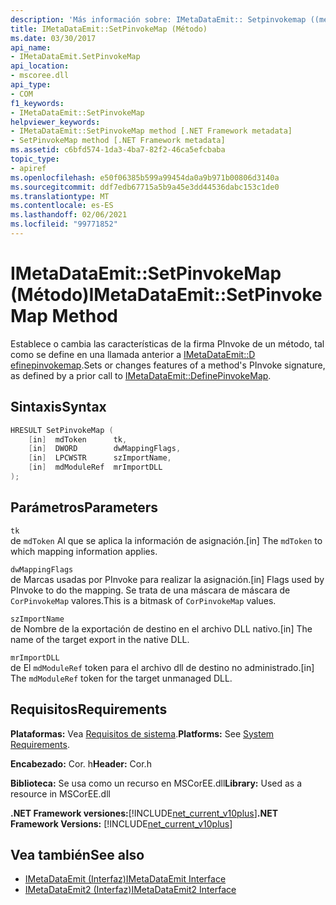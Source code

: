 ```yaml
---
description: 'Más información sobre: IMetaDataEmit:: Setpinvokemap ((método)'
title: IMetaDataEmit::SetPinvokeMap (Método)
ms.date: 03/30/2017
api_name:
- IMetaDataEmit.SetPinvokeMap
api_location:
- mscoree.dll
api_type:
- COM
f1_keywords:
- IMetaDataEmit::SetPinvokeMap
helpviewer_keywords:
- IMetaDataEmit::SetPinvokeMap method [.NET Framework metadata]
- SetPinvokeMap method [.NET Framework metadata]
ms.assetid: c6bfd574-1da3-4ba7-82f2-46ca5efcbaba
topic_type:
- apiref
ms.openlocfilehash: e50f06385b599a99454da0a9b971b00806d3140a
ms.sourcegitcommit: ddf7edb67715a5b9a45e3dd44536dabc153c1de0
ms.translationtype: MT
ms.contentlocale: es-ES
ms.lasthandoff: 02/06/2021
ms.locfileid: "99771852"
---
```

# <a name="imetadataemitsetpinvokemap-method"></a><span data-ttu-id="2c109-103">IMetaDataEmit::SetPinvokeMap (Método)</span><span class="sxs-lookup"><span data-stu-id="2c109-103">IMetaDataEmit::SetPinvokeMap Method</span></span>

<span data-ttu-id="2c109-104">Establece o cambia las características de la firma PInvoke de un método, tal como se define en una llamada anterior a [IMetaDataEmit::D efinepinvokemap](imetadataemit-definepinvokemap-method.md).</span><span class="sxs-lookup"><span data-stu-id="2c109-104">Sets or changes features of a method's PInvoke signature, as defined by a prior call to [IMetaDataEmit::DefinePinvokeMap](imetadataemit-definepinvokemap-method.md).</span></span>  
  
## <a name="syntax"></a><span data-ttu-id="2c109-105">Sintaxis</span><span class="sxs-lookup"><span data-stu-id="2c109-105">Syntax</span></span>  
  
```cpp  
HRESULT SetPinvokeMap (
    [in]  mdToken      tk,
    [in]  DWORD        dwMappingFlags,  
    [in]  LPCWSTR      szImportName,
    [in]  mdModuleRef  mrImportDLL
);  
```  
  
## <a name="parameters"></a><span data-ttu-id="2c109-106">Parámetros</span><span class="sxs-lookup"><span data-stu-id="2c109-106">Parameters</span></span>  

 `tk`  
 <span data-ttu-id="2c109-107">de `mdToken` Al que se aplica la información de asignación.</span><span class="sxs-lookup"><span data-stu-id="2c109-107">[in] The `mdToken` to which mapping information applies.</span></span>  
  
 `dwMappingFlags`  
 <span data-ttu-id="2c109-108">de Marcas usadas por PInvoke para realizar la asignación.</span><span class="sxs-lookup"><span data-stu-id="2c109-108">[in] Flags used by PInvoke to do the mapping.</span></span> <span data-ttu-id="2c109-109">Se trata de una máscara de máscara de `CorPinvokeMap` valores.</span><span class="sxs-lookup"><span data-stu-id="2c109-109">This is a bitmask of `CorPinvokeMap` values.</span></span>  
  
 `szImportName`  
 <span data-ttu-id="2c109-110">de Nombre de la exportación de destino en el archivo DLL nativo.</span><span class="sxs-lookup"><span data-stu-id="2c109-110">[in] The name of the target export in the native DLL.</span></span>  
  
 `mrImportDLL`  
 <span data-ttu-id="2c109-111">de El `mdModuleRef` token para el archivo dll de destino no administrado.</span><span class="sxs-lookup"><span data-stu-id="2c109-111">[in] The `mdModuleRef` token for the target unmanaged DLL.</span></span>  
  
## <a name="requirements"></a><span data-ttu-id="2c109-112">Requisitos</span><span class="sxs-lookup"><span data-stu-id="2c109-112">Requirements</span></span>  

 <span data-ttu-id="2c109-113">**Plataformas:** Vea [Requisitos de sistema](../../get-started/system-requirements.md).</span><span class="sxs-lookup"><span data-stu-id="2c109-113">**Platforms:** See [System Requirements](../../get-started/system-requirements.md).</span></span>  
  
 <span data-ttu-id="2c109-114">**Encabezado:** Cor. h</span><span class="sxs-lookup"><span data-stu-id="2c109-114">**Header:** Cor.h</span></span>  
  
 <span data-ttu-id="2c109-115">**Biblioteca:** Se usa como un recurso en MSCorEE.dll</span><span class="sxs-lookup"><span data-stu-id="2c109-115">**Library:** Used as a resource in MSCorEE.dll</span></span>  
  
 <span data-ttu-id="2c109-116">**.NET Framework versiones:**[!INCLUDE[net_current_v10plus](../../../../includes/net-current-v10plus-md.md)]</span><span class="sxs-lookup"><span data-stu-id="2c109-116">**.NET Framework Versions:** [!INCLUDE[net_current_v10plus](../../../../includes/net-current-v10plus-md.md)]</span></span>  
  
## <a name="see-also"></a><span data-ttu-id="2c109-117">Vea también</span><span class="sxs-lookup"><span data-stu-id="2c109-117">See also</span></span>

- [<span data-ttu-id="2c109-118">IMetaDataEmit (Interfaz)</span><span class="sxs-lookup"><span data-stu-id="2c109-118">IMetaDataEmit Interface</span></span>](imetadataemit-interface.md)
- [<span data-ttu-id="2c109-119">IMetaDataEmit2 (Interfaz)</span><span class="sxs-lookup"><span data-stu-id="2c109-119">IMetaDataEmit2 Interface</span></span>](imetadataemit2-interface.md)
